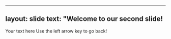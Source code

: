 -----
layout: slide
text: "Welcome to our second slide!
-----
Your text here
Use the left arrow key to go back!
